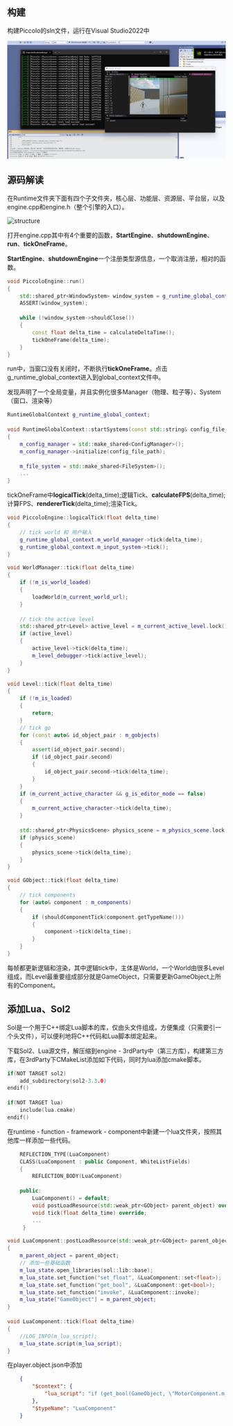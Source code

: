 

## 构建

构建Piccolo的sln文件，运行在Visual Studio2022中

![build](/images/Piccolo/build.png)



## 源码解读

在Runtime文件夹下面有四个子文件夹，核心层、功能层、资源层、平台层，以及engine.cpp和engine.h（整个引擎的入口）。

![structure](D:\GeeSite\static\images\Piccolo\structure.png)

打开engine.cpp其中有4个重要的函数，**StartEngine**、**shutdownEngine**、**run**、**tickOneFrame**。

**StartEngine**、**shutdownEngine**一个注册类型源信息，一个取消注册，相对的函数。

```c++
void PiccoloEngine::run()
{
    std::shared_ptr<WindowSystem> window_system = g_runtime_global_context.m_window_system;
    ASSERT(window_system);

    while (!window_system->shouldClose())
    {
        const float delta_time = calculateDeltaTime();
        tickOneFrame(delta_time);
    }
}
```

run中，当窗口没有关闭时，不断执行**tickOneFrame**。点击g_runtime_global_context进入到global_context文件中。

发现声明了一个全局变量，并且实例化很多Manager（物理、粒子等）、System（窗口、渲染等）

```c++
RuntimeGlobalContext g_runtime_global_context;

void RuntimeGlobalContext::startSystems(const std::string& config_file_path)
{
    m_config_manager = std::make_shared<ConfigManager>();
    m_config_manager->initialize(config_file_path);

    m_file_system = std::make_shared<FileSystem>();
    ...
}
```

tickOneFrame中**logicalTick**(delta_time);逻辑Tick、**calculateFPS**(delta_time);计算FPS、**rendererTick**(delta_time);渲染Tick。

```c++
void PiccoloEngine::logicalTick(float delta_time)
{
    // tick world 和 用户输入
    g_runtime_global_context.m_world_manager->tick(delta_time);
    g_runtime_global_context.m_input_system->tick();
}
```

```c++
void WorldManager::tick(float delta_time)
{
    if (!m_is_world_loaded)
    {
        loadWorld(m_current_world_url);
    }

    // tick the active level
    std::shared_ptr<Level> active_level = m_current_active_level.lock();
    if (active_level)
    {
        active_level->tick(delta_time);
        m_level_debugger->tick(active_level);
    }
}
```

```c++
void Level::tick(float delta_time)
{
    if (!m_is_loaded)
    {
        return;
    }
	// tick go
    for (const auto& id_object_pair : m_gobjects)
    {
        assert(id_object_pair.second);
        if (id_object_pair.second)
        {
            id_object_pair.second->tick(delta_time);
        }
    }
    if (m_current_active_character && g_is_editor_mode == false)
    {
        m_current_active_character->tick(delta_time);
    }

    std::shared_ptr<PhysicsScene> physics_scene = m_physics_scene.lock();
    if (physics_scene)
    {
        physics_scene->tick(delta_time);
    }
}
```

```c++
void GObject::tick(float delta_time)
{
    // tick components
    for (auto& component : m_components)
    {
        if (shouldComponentTick(component.getTypeName()))
        {
            component->tick(delta_time);
        }
    }
}
```

每帧都更新逻辑和渲染，其中逻辑tick中，主体是World，一个World由很多Level组成，而Level最重要组成部分就是GameObject，只需要更新GameObject上所有的Component。

## 添加Lua、Sol2

Sol是一个用于C++绑定Lua脚本的库，仅由头文件组成，方便集成（只需要引一个头文件），可以便利地将C++代码和Lua脚本绑定起来。

下载Sol2、Lua源文件，解压缩到engine - 3rdParty中（第三方库），构建第三方库，在3rdParty下CMakeList添加如下代码，同时为lua添加cmake脚本。

```c++
if(NOT TARGET sol2)
    add_subdirectory(sol2-3.3.0)
endif()

if(NOT TARGET lua)
    include(lua.cmake)
endif()
```

在runtime - function - framework - component中新建一个lua文件夹，按照其他库一样添加一些代码。

```c++
    REFLECTION_TYPE(LuaComponent)
    CLASS(LuaComponent : public Component, WhiteListFields)
    {
        REFLECTION_BODY(LuaComponent)

    public:
        LuaComponent() = default;
        void postLoadResource(std::weak_ptr<GObject> parent_object) override;
        void tick(float delta_time) override;
        ...
     }
```

```c++
void LuaComponent::postLoadResource(std::weak_ptr<GObject> parent_object)
{
    m_parent_object = parent_object;
    // 添加一些基础函数
    m_lua_state.open_libraries(sol::lib::base);
    m_lua_state.set_function("set_float", &LuaComponent::set<float>);
    m_lua_state.set_function("get_bool", &LuaComponent::get<bool>);
    m_lua_state.set_function("invoke", &LuaComponent::invoke);
    m_lua_state["GameObject"] = m_parent_object;
}

void LuaComponent::tick(float delta_time)
{
    //LOG_INFO(m_lua_script);
    m_lua_state.script(m_lua_script);
}
```

在player.object.json中添加

```json
    {
        "$context": {
            "lua_script": "if (get_bool(GameObject, \"MotorComponent.m_is_moving\")) then set_float(GameObject, \"MotorComponent.m_motor_res.m_jump_height\", 10) else set_float(GameObject, \"MotorComponent.m_motor_res.m_jump_height\", 5) end invoke(GameObject, \"MotorComponent.getOffStuckDead\")"
        },
        "$typeName": "LuaComponent"
    }
```
